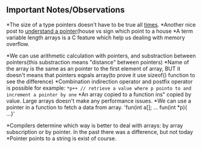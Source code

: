 ## Important Notes/Observations

*The size of a type pointers doesn't have to be true all [times](https://stackoverflow.com/questions/20763616/how-many-bytes-do-pointers-take-up).
*Another nice post to [understand a pointer](https://stackoverflow.com/questions/69376685/is-a-char-array-more-efficient-than-a-char-pointer-in-c)(house vs sign which point to a house
*A term variable length arrays is a C feature which help us dealing with memory overflow.

*We can use arithmetic calculation with pointers, and substraction between pointers(this substraction means "distance" between pointers)
*Name of the array is the same as an pointer to the first element of array, BUT it doesn't means that pointers eqpals array(to prove it use sizeof() function to see the difference)
*Combination indirection operator and postfix operator is possible for example:
`*p++ // retrieve a value where p pointo to and increment a pointer by one`
*An array copied to a function ins" copied by value. Large arrays doesn't make any performance issues.
*We can use a pointer in a function to fetch a data from array.
'fun(int a[];
...
fun(int *p){
...}'

*Compilers determine which way is better to deal with arrays: by array subscription or by pointer. In the past there was a difference, but not today
*Pointer points to a string is exist of course.


